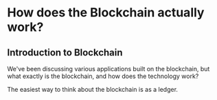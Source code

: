 # How does the Blockchain actually work?

## Introduction to Blockchain

We've been discussing various applications built on the blockchain, but what exactly is the blockchain, and how does the technology work?

The easiest way to think about the blockchain is as a ledger.
